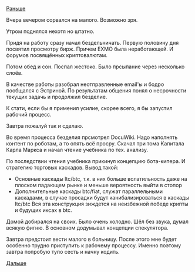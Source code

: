 [Раньше](2019.02.06.md)

Вчера вечером сорвался на малого. Возможно зря.

Утром поднялся нехотя но штатно.

Придя на работу сразу начал бездельничать. Первую половину дня посвятил просмотру бирж. Причем EXMO была неработающей. И форумов посвящённых криптовалютам.

Потом обед и сон. Поспал жестоко. Было прсыпание через несколько слоёв.

В качестве работы разобрал неотправленные email'ы и бодро пообщался с Эстриной. По результатам общения понял о несрочности текущих задачь и продолжил безделие.

К стати, если бы я применил усилие, скорее всего, я бы запустил рабочий процесс.

Завтра пожалуй так и сделаю.

Во время процесса безделия прсмотрел DocuWiki. Надо наполнять контент по роботам, а то опять всё просру.
Скачал три тома Капитала Карла Маркса и начал чтение учебника по тех. анализу.

По последствии чтения учебника прикинул концепцию бота-кипера. И стратегию торговых каскадов.
Вывод такой:
  * Основные каскады ltc/btc, т.к. в них больше волатильность даже на плоском падающем рынке и меньше вероятность выйти в стопор
  * Дополнительные каскады btc/fiat, служат параллельными каскадами, в случае просадки будут канибализироваться в каскады ltc/btc
Вся эта конструкция зиждется на неизбежной победе крипты и будущих иксах в btc.

Домой добирался на своих. Было очень холодно. Шёл без звука, думал всякую фигню. В основном додумывал концепции спекулятора.

Завтра предстоит вести малого в больницу. После этого мне будет особенно трудно приступить к рабочему процессу. Именно поэтому завтра попробую тупо сесть и начну кодить.

 [Дальше](2019.02.08.md)